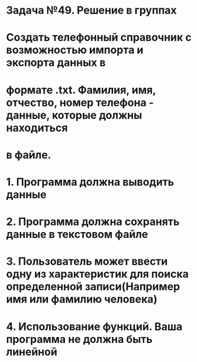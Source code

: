 # Задача №49. Решение в группах
# Создать телефонный справочник с возможностью импорта и экспорта данных в
# формате .txt. Фамилия, имя, отчество, номер телефона - данные, которые должны находиться
# в файле.
# 1. Программа должна выводить данные
# 2. Программа должна сохранять данные в текстовом файле
# 3. Пользователь может ввести одну из характеристик для поиска определенной записи(Например имя или фамилию человека)
# 4. Использование функций. Ваша программа не должна быть линейной
